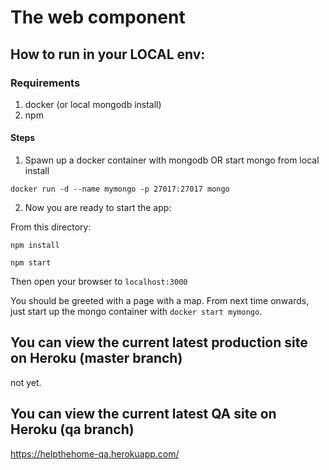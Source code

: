 # The web component

## How to run in your LOCAL env:

### Requirements

1. docker (or local mongodb install)
2. npm

#### Steps

1. Spawn up a docker container with mongodb OR start mongo from local install

  `docker run -d --name mymongo -p 27017:27017 mongo`


2. Now you are ready to start the app:

  From this directory:

  `npm install`

  `npm start`

  Then open your browser to `localhost:3000`

You should be greeted with a page with a map. From next time onwards, just start up the mongo container with `docker start mymongo`.

## You can view the current latest production site on Heroku (master branch)

not yet.

## You can view the current latest QA site on Heroku (qa branch)

https://helpthehome-qa.herokuapp.com/

